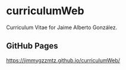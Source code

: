 # curriculumWeb
Curriculum Vitae for Jaime Alberto González.

## GitHub Pages
https://jimmygzzmtz.github.io/curriculumWeb/
